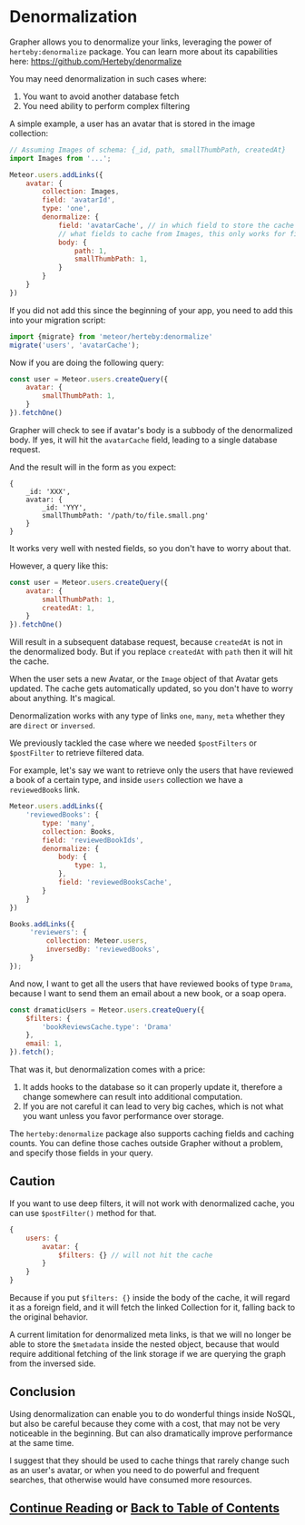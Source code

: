 # Denormalization

Grapher allows you to denormalize your links, leveraging the power of `herteby:denormalize` package.
You can learn more about its capabilities here: https://github.com/Herteby/denormalize

You may need denormalization in such cases where:
1. You want to avoid another database fetch 
2. You need ability to perform complex filtering


A simple example, a user has an avatar that is stored in the image collection:

```js
// Assuming Images of schema: {_id, path, smallThumbPath, createdAt}
import Images from '...';

Meteor.users.addLinks({
    avatar: {
        collection: Images,
        field: 'avatarId',
        type: 'one',
        denormalize: {
            field: 'avatarCache', // in which field to store the cache
            // what fields to cache from Images, this only works for fields and not links
            body: { 
                path: 1,
                smallThumbPath: 1,
            }
        }
    }
})
```

If you did not add this since the beginning of your app, you need to add this into your migration script:

```js
import {migrate} from 'meteor/herteby:denormalize'
migrate('users', 'avatarCache');
```

Now if you are doing the following query:
```js
const user = Meteor.users.createQuery({
    avatar: {
        smallThumbPath: 1,
    }
}).fetchOne()
```

Grapher will check to see if avatar's body is a subbody of the denormalized body. If yes, it will hit the `avatarCache` field,
leading to a single database request.

And the result will in the form as you expect:
```
{
    _id: 'XXX',
    avatar: {
        _id: 'YYY',
        smallThumbPath: '/path/to/file.small.png'
    }
}
```

It works very well with nested fields, so you don't have to worry about that.

However, a query like this:
```js
const user = Meteor.users.createQuery({
    avatar: {
        smallThumbPath: 1,
        createdAt: 1,
    }
}).fetchOne()
```

Will result in a subsequent database request, because `createdAt` is not in the denormalized body. But if you replace `createdAt` with `path` then it will hit the cache.

When the user sets a new Avatar, or the `Image` object of that Avatar gets updated. The cache gets automatically updated,
so you don't have to worry about anything. It's magical.

Denormalization works with any type of links `one`, `many`, `meta` whether they are `direct` or `inversed`.

We previously tackled the case where we needed `$postFilters` or `$postFilter` to retrieve filtered data.

For example, let's say we want to retrieve only the users that have reviewed a book of a certain type, 
and inside `users` collection we have a `reviewedBooks` link.

```js
Meteor.users.addLinks({
    'reviewedBooks': {
        type: 'many',
        collection: Books,
        field: 'reviewedBookIds',
        denormalize: {
            body: {
                type: 1,
            },
            field: 'reviewedBooksCache',
        }
    }
})

Books.addLinks({
     'reviewers': {
         collection: Meteor.users,
         inversedBy: 'reviewedBooks',
     }
});
```

And now, I want to get all the users that have reviewed books of type `Drama`, because I want
to send them an email about a new book, or a soap opera.

```js
const dramaticUsers = Meteor.users.createQuery({
    $filters: {
        'bookReviewsCache.type': 'Drama'
    },
    email: 1,
}).fetch();
```

That was it, but denormalization comes with a price:
1. It adds hooks to the database so it can properly update it, therefore a change somewhere can result
into additional computation.
2. If you are not careful it can lead to very big caches, which is not what you want unless you favor performance over storage.

The `herteby:denormalize` package also supports caching fields and caching counts. 
You can define those caches outside Grapher without a problem, and specify those fields in your query.

## Caution

If you want to use deep filters, it will not work with denormalized cache, you can use `$postFilter()` method for that.

```js
{
    users: {
        avatar: {
            $filters: {} // will not hit the cache
        }
    }
}
```

Because if you put `$filters: {}` inside the body of the cache, it will regard it as a foreign field, and it will 
fetch the linked Collection for it, falling back to the original behavior.

A current limitation for denormalized meta links, is that we will no longer be able to store the `$metadata` inside the nested object, because that
would require additional fetching of the link storage if we are querying the graph from the inversed side.

## Conclusion

Using denormalization can enable you to do wonderful things inside NoSQL, but also be careful because they come with a cost,
that may not be very noticeable in the beginning. But can also dramatically improve performance at the same time.

I suggest that they should be used to cache things that rarely change such as an user's avatar, or when you need to do
powerful and frequent searches, that otherwise would have consumed more resources.

## [Continue Reading](caching_results.md) or [Back to Table of Contents](index.md)
